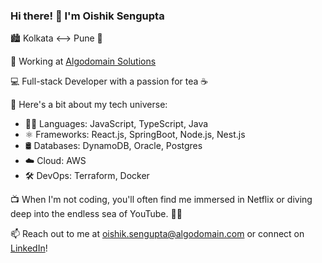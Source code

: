### Hi there! 👋 I'm Oishik Sengupta

🏙️ Kolkata <--> Pune 🌆

💼 Working at [Algodomain Solutions](https://www.algodomain.com)

💻 Full-stack Developer with a passion for tea ☕

🚀 Here's a bit about my tech universe:

- 👨‍💻 Languages: JavaScript, TypeScript, Java
- ⚛️ Frameworks: React.js, SpringBoot, Node.js, Nest.js
- 🛢️ Databases: DynamoDB, Oracle, Postgres
- ☁️ Cloud: AWS
- 🛠️ DevOps: Terraform, Docker

📺 When I'm not coding, you'll often find me immersed in Netflix or diving deep into the endless sea of YouTube. 🍿🎥

📫 Reach out to me at [oishik.sengupta@algodomain.com](mailto:oishik.sengupta@algodomain.com) or connect on [LinkedIn](https://www.linkedin.com/in/oishiksengupta/)!
